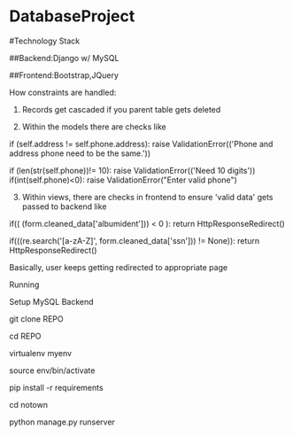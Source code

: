 # DatabaseProject


#Technology Stack

##Backend:Django w/ MySQL

##Frontend:Bootstrap,JQuery

How constraints are handled:

1. Records get cascaded if you parent table gets deleted

2. Within the models there are checks like

if (self.address != self.phone.address):
            raise ValidationError(('Phone and address phone need to be the same.'))

if (len(str(self.phone))!= 10):
            raise ValidationError(('Need 10 digits'))
        if(int(self.phone)<0):
            raise ValidationError("Enter valid phone")


3. Within views, there are checks in frontend to ensure 'valid data' gets passed to backend like

if(( (form.cleaned_data['albumident'])) < 0 ):
	return HttpResponseRedirect()

if(((re.search('[a-zA-Z]', form.cleaned_data['ssn'])) != None)):
	return HttpResponseRedirect()

Basically, user keeps getting redirected to appropriate page


Running


Setup MySQL Backend


git clone REPO

cd REPO

virtualenv myenv

source env/bin/activate

pip install -r requirements

cd notown

python manage.py runserver



